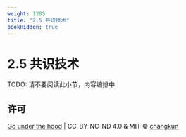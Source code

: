```yaml
---
weight: 1205
title: "2.5 共识技术"
bookHidden: true
---
```



# 2.5 共识技术

TODO: 请不要阅读此小节，内容编排中

## 许可

[Go under the hood](https://github.com/golang-design/under-the-hood) | CC-BY-NC-ND 4.0 & MIT &copy; [changkun](https://changkun.de)
